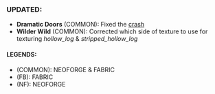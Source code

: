 ### UPDATED:
- **Dramatic Doors** (COMMON): Fixed the [crash](https://github.com/MehVahdJukaar/WoodGood/issues/749)
- **Wilder Wild** (COMMON): Corrected which side of texture to use for texturing _hollow_log_ & _stripped_hollow_log_

#### LEGENDS:
- (COMMON): NEOFORGE & FABRIC 
- (FB): FABRIC
- (NF): NEOFORGE
